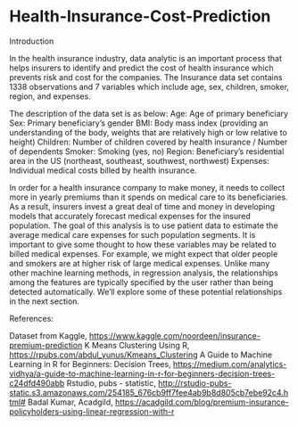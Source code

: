# Health-Insurance-Cost-Prediction
Introduction

In the health insurance industry, data analytic is an important process that helps insurers to identify and predict the cost of health insurance which prevents risk and cost for the companies. The Insurance data set contains 1338 observations and 7 variables which include age, sex, children, smoker, region, and expenses.

The description of the data set is as below:
Age: Age of primary beneficiary
Sex: Primary beneficiary’s gender
BMI: Body mass index (providing an understanding of the body, weights that are relatively high or low relative to height)
Children: Number of children covered by health insurance / Number of dependents
Smoker: Smoking (yes, no)
Region: Beneficiary’s residential area in the US (northeast, southeast, southwest, northwest)
Expenses: Individual medical costs billed by health insurance.

In order for a health insurance company to make money, it needs to collect more in yearly premiums than it spends on medical care to its beneficiaries. As a result, insurers invest a great deal of time and money in developing models that accurately forecast medical expenses for the insured population. The goal of this analysis is to use patient data to estimate the average medical care expenses for such population segments. It is important to give some thought to how these variables may be related to billed medical expenses. For example, we might expect that older people and smokers are at higher risk of large medical expenses. Unlike many other machine learning methods, in regression analysis, the relationships among the features are typically specified by the user rather than being detected automatically. We’ll explore some of these potential relationships in the next section.

References:

Dataset from Kaggle,
https://www.kaggle.com/noordeen/insurance-premium-prediction
K Means Clustering Using R,
https://rpubs.com/abdul_yunus/Kmeans_Clustering
A Guide to Machine Learning in R for Beginners: Decision Trees,
https://medium.com/analytics-vidhya/a-guide-to-machine-learning-in-r-for-beginners-decision-trees-c24dfd490abb
Rstudio, pubs - statistic,
http://rstudio-pubs-static.s3.amazonaws.com/254185_676cb9ff7fee4ab9b8d805cb7ebe92c4.html#
Badal Kumar, Acadgild,
https://acadgild.com/blog/premium-insurance-policyholders-using-linear-regression-with-r


